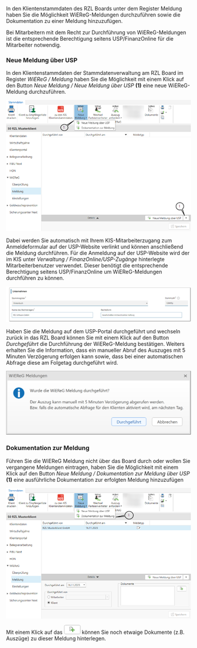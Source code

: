 In den Klientenstammdaten des RZL Boards unter dem Register Meldung
haben Sie die Möglichkeit WiEReG-Meldungen durchzuführen sowie die
Dokumentation zu einer Meldung hinzuzufügen.

Bei Mitarbeitern mit dem Recht zur Durchführung von WiEReG-Meldungen ist
die entsprechende Berechtigung seitens USP/FinanzOnline für die
Mitarbeiter notwendig.

### Neue Meldung über USP

In den Klientenstammdaten der Stammdatenverwaltung am RZL Board im
Register *WiEReG / Meldung* haben Sie die Möglichkeit mit einem Klick
auf den Button *Neue Meldung / Neue Meldung über USP* **(1)** eine neue
WiEReG-Meldung durchzuführen.

![neue Meldung über USP](<img/image186.png>)

Dabei werden Sie automatisch mit Ihrem KIS-Mitarbeiterzugang zum
Anmeldeformular auf der USP-Website verlinkt und können anschließend die
Meldung durchführen. Für die Anmeldung auf der USP-Website wird der im
KIS unter *Verwaltung / FinanzOnline/USP-Zugänge* hinterlegte
Mitarbeiterbenutzer verwendet. Dieser benötigt die entsprechende
Berechtigung seitens USP/FinanzOnline um WiEReG-Meldungen durchführen zu
können.

![USP](<img/image187.png>)

Haben Sie die Meldung auf dem USP-Portal durchgeführt und wechseln
zurück in das RZL Board können Sie mit einem Klick auf den Button
*Durchgeführt* die Durchführung der WiEReG-Meldung bestätigen. Weiters
erhalten Sie die Information, dass ein manueller Abruf des Auszuges mit
5 Minuten Verzögerung erfolgen kann sowie, dass bei einer automatischen
Abfrage diese am Folgetag durchgeführt wird.

![Abfrage nach WiEReG Meldung](<img/image188.png>)

### Dokumentation zur Meldung

Führen Sie die WiEReG Meldung nicht über das Board durch oder wollen Sie
vergangene Meldungen eintragen, haben Sie die Möglichkeit mit einem
Klick auf den Button *Neue Meldung / Dokumentation zur Meldung über USP*
**(1)** eine ausführliche Dokumentation zur erfolgten Meldung
hinzuzufügen

![Dokumentation zur Meldung](<img/image189.png>)

Mit einem Klick auf das ![Dokumentensymbol](<img/image190.png>) können Sie noch etwaige
Dokumente (z.B. Auszüge) zu dieser Meldung hinterlegen.